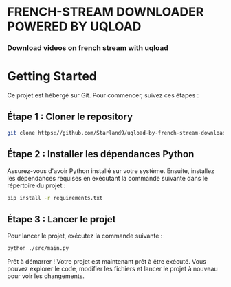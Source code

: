 # FRENCH-STREAM DOWNLOADER POWERED BY UQLOAD
### Download videos on french stream with uqload



# Getting Started

Ce projet est hébergé sur Git. Pour commencer, suivez ces étapes :

## Étape 1 : Cloner le repository

```bash
git clone https://github.com/Starland9/uqload-by-french-stream-downloader.git
```

## Étape 2 : Installer les dépendances Python
Assurez-vous d'avoir Python installé sur votre système. Ensuite, installez les dépendances requises en exécutant la commande suivante dans le répertoire du projet :

```bash
pip install -r requirements.txt
```

## Étape 3 : Lancer le projet
Pour lancer le projet, exécutez la commande suivante :

```bash
python ./src/main.py
```

Prêt à démarrer !
Votre projet est maintenant prêt à être exécuté. Vous pouvez explorer le code, modifier les fichiers et lancer le projet à nouveau pour voir les changements.



